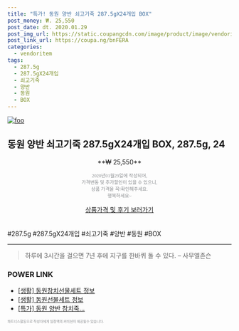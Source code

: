 ```yaml
--- 
title: "특가! 동원 양반 쇠고기죽 287.5gX24개입 BOX" 
post_money: ₩. 25,550 
post_date: dt. 2020.01.29 
post_img_url: https://static.coupangcdn.com/image/product/image/vendoritem/2019/03/04/3069509391/f15f9b14-ecb6-4e7d-8a1f-8a876274c1ef.jpg 
post_link_url: https://coupa.ng/bnFERA 
categories: 
  - vendoritem 
tags: 
  - 287.5g 
  - 287.5gX24개입 
  - 쇠고기죽 
  - 양반 
  - 동원 
  - BOX 
--- 
```

[![foo](https://static.coupangcdn.com/image/product/image/vendoritem/2019/03/04/3069509391/f15f9b14-ecb6-4e7d-8a1f-8a876274c1ef.jpg)](https://coupa.ng/bnFERA) 

## 동원 양반 쇠고기죽 287.5gX24개입 BOX, 287.5g, 24 
<p style="text-align: center;">**₩ 25,550**</p> 
<p style="text-align: center;"><span style="color: #898c8f; font-family: Georgia,Times,serif; font-size: 0.75em;">2020년01월29일에 작성되어, <br>가격변동 및 추가할인이 있을 수 있으니,<br> 상품 가격을 꼭!확인해주세요.<br>행복하세요~</span> 
</p>	 
<div markdown="0" style="text-align: center;"><a href="https://coupa.ng/bnFERA" class="btn btn--success">상품가격 및 후기 보러가기</a></div> 
<br><br> 
  #287.5g #287.5gX24개입 #쇠고기죽 #양반 #동원 #BOX 
<hr> 

> 하루에 3시간을 걸으면 7년 후에 지구를 한바퀴 돌 수 있다. – 사무엘존슨 


### POWER LINK

* <a href="https://blog.naver.com/santokki14/221766491403" target="_blank"> [생활] 동원참치선물세트 정보 </a>
* <a href="https://blog.naver.com/sakai111/221765313899" target="_blank"> [생활] 동원선물세트 정보 </a>
* <a href="https://blog.naver.com/santokki14/221788913530" target="_blank">[특가] 동원 양반 참치죽...</a>

<span style="color: #898c8f; font-family: Georgia,Times,serif; font-size: 0.55em;">파트너스활동으로 작성자에게 일정액의 커미션이 제공될수 있습니다.</span> 
